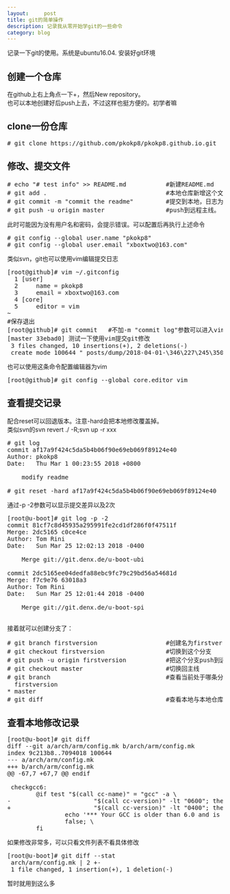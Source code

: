 ```yaml
---
layout:     post
title: git的简单操作
description: 记录我从零开始学git的一些命令
category: blog
---
```


记录一下git的使用。系统是ubuntu16.04. 安装好git环境  

## 创建一个仓库 ##
在github上右上角点一下+，然后New repository。  
也可以本地创建好后push上去，不过这样也挺方便的。初学者嘛  


## clone一份仓库 ##
<pre>
# git clone https://github.com/pkokp8/pkokp8.github.io.git
</pre>

## 修改、提交文件 ##
<pre>
# echo "# test info" >> README.md           #新建README.md
# git add .                                 #本地仓库新增这个文件
# git commit -m "commit the readme"         #提交到本地，日志为-m后面""内的字符串。万一commit错误，可以不进行下一步，直接使用reset来回退代码，这样远端就不会有这次commit的记录
# git push -u origin master                 #push到远程主线。
</pre>


此时可能因为没有用户名和密码，会提示错误。可以配置后再执行上述命令  
<pre>
# git config --global user.name "pkokp8"
# git config --global user.email "xboxtwo@163.com"
</pre>

类似svn，git也可以使用vim编辑提交日志
<pre>
[root@github]# vim ~/.gitconfig 
  1 [user]
  2     name = pkokp8
  3     email = xboxtwo@163.com
  4 [core]                                                                                                                                                              
  5     editor = vim
~                             
#保存退出              
[root@github]# git commit   #不加-m "commit log"参数可以进入vim编辑环境，默认的编辑环境不适应
[master 33ebad0] 测试一下使用vim提交git修改
 3 files changed, 10 insertions(+), 2 deletions(-)
 create mode 100644 "_posts/dump/2018-04-01-\346\227\245\350\256\260.md"
</pre>
也可以使用这条命令配置编辑器为vim
<pre>
[root@github]# git config --global core.editor vim
</pre>


## 查看提交记录 ##
配合reset可以回退版本。注意-hard会把本地修改覆盖掉。  
类似svn的svn revert ./ -R;svn up -r xxx  
<pre>
# git log
commit af17a9f424c5da5b4b06f90e69eb069f89124e40
Author: pkokp8 <xxx@xx.com>
Date:   Thu Mar 1 00:23:55 2018 +0800

    modify readme

# git reset -hard af17a9f424c5da5b4b06f90e69eb069f89124e40 
</pre>

通过-p -2参数可以显示提交差异以及2次
<pre>
[root@u-boot]# git log -p -2
commit 81cf7c8d45935a295991fe2cd1df286f0f47511f
Merge: 2dc5165 c0ce4ce
Author: Tom Rini <trini@konsulko.com>
Date:   Sun Mar 25 12:02:13 2018 -0400

    Merge git://git.denx.de/u-boot-ubi

commit 2dc5165ee04dedfa88ebc9fc79c29bd56a54681d
Merge: f7c9e76 63018a3
Author: Tom Rini <trini@konsulko.com>
Date:   Sun Mar 25 12:01:44 2018 -0400

    Merge git://git.denx.de/u-boot-spi

</pre>

接着就可以创建分支了：  
<pre>
# git branch firstversion                   #创建名为firstversion的分支
# git checkout firstversion                 #切换到这个分支
# git push -u origin firstversion           #把这个分支push到远端
# git checkout master                       #切换回主线
# git branch                                #查看当前处于哪条分支（看*），以及存在哪些分支
  firstversion
* master
# git diff                                  #查看本地与本地仓库之间的差异
</pre>



## 查看本地修改记录 ##
<pre>
[root@u-boot]# git diff
diff --git a/arch/arm/config.mk b/arch/arm/config.mk
index 9c213b8..7094018 100644
--- a/arch/arm/config.mk
+++ b/arch/arm/config.mk
@@ -67,7 +67,7 @@ endif
 
 checkgcc6:
        @if test "$(call cc-name)" = "gcc" -a \
-                       "$(call cc-version)" -lt "0600"; then \
+                       "$(call cc-version)" -lt "0400"; then \
                echo '*** Your GCC is older than 6.0 and is not supported'; \
                false; \
        fi
</pre>

如果修改非常多，可以只看文件列表不看具体修改
<pre>
[root@u-boot]# git diff --stat
 arch/arm/config.mk | 2 +-
 1 file changed, 1 insertion(+), 1 deletion(-)
</pre>

暂时就用到这么多
